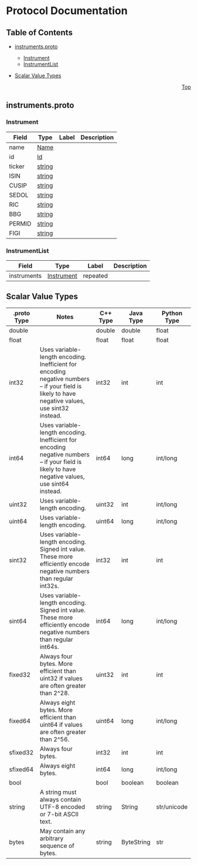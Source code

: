 # Protocol Documentation
<a name="top"></a>

## Table of Contents

- [instruments.proto](#instruments.proto)
    - [Instrument](#org.finos.fo.Instrument)
    - [InstrumentList](#org.finos.fo.InstrumentList)
  
  
  
  

- [Scalar Value Types](#scalar-value-types)



<a name="instruments.proto"></a>
<p align="right"><a href="#top">Top</a></p>

## instruments.proto



<a name="org.finos.fo.Instrument"></a>

### Instrument



| Field | Type | Label | Description |
| ----- | ---- | ----- | ----------- |
| name | [Name](#org.finos.fo.Name) |  |  |
| id | [Id](#org.finos.fo.Id) |  |  |
| ticker | [string](#string) |  |  |
| ISIN | [string](#string) |  |  |
| CUSIP | [string](#string) |  |  |
| SEDOL | [string](#string) |  |  |
| RIC | [string](#string) |  |  |
| BBG | [string](#string) |  |  |
| PERMID | [string](#string) |  |  |
| FIGI | [string](#string) |  |  |






<a name="org.finos.fo.InstrumentList"></a>

### InstrumentList



| Field | Type | Label | Description |
| ----- | ---- | ----- | ----------- |
| instruments | [Instrument](#org.finos.fo.Instrument) | repeated |  |





 

 

 

 



## Scalar Value Types

| .proto Type | Notes | C++ Type | Java Type | Python Type |
| ----------- | ----- | -------- | --------- | ----------- |
| <a name="double" /> double |  | double | double | float |
| <a name="float" /> float |  | float | float | float |
| <a name="int32" /> int32 | Uses variable-length encoding. Inefficient for encoding negative numbers – if your field is likely to have negative values, use sint32 instead. | int32 | int | int |
| <a name="int64" /> int64 | Uses variable-length encoding. Inefficient for encoding negative numbers – if your field is likely to have negative values, use sint64 instead. | int64 | long | int/long |
| <a name="uint32" /> uint32 | Uses variable-length encoding. | uint32 | int | int/long |
| <a name="uint64" /> uint64 | Uses variable-length encoding. | uint64 | long | int/long |
| <a name="sint32" /> sint32 | Uses variable-length encoding. Signed int value. These more efficiently encode negative numbers than regular int32s. | int32 | int | int |
| <a name="sint64" /> sint64 | Uses variable-length encoding. Signed int value. These more efficiently encode negative numbers than regular int64s. | int64 | long | int/long |
| <a name="fixed32" /> fixed32 | Always four bytes. More efficient than uint32 if values are often greater than 2^28. | uint32 | int | int |
| <a name="fixed64" /> fixed64 | Always eight bytes. More efficient than uint64 if values are often greater than 2^56. | uint64 | long | int/long |
| <a name="sfixed32" /> sfixed32 | Always four bytes. | int32 | int | int |
| <a name="sfixed64" /> sfixed64 | Always eight bytes. | int64 | long | int/long |
| <a name="bool" /> bool |  | bool | boolean | boolean |
| <a name="string" /> string | A string must always contain UTF-8 encoded or 7-bit ASCII text. | string | String | str/unicode |
| <a name="bytes" /> bytes | May contain any arbitrary sequence of bytes. | string | ByteString | str |

